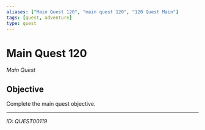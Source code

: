 ```yaml
---
aliases: ["Main Quest 120", "main quest 120", "120 Quest Main"]
tags: [quest, adventure]
type: quest
---
```


# Main Quest 120

*Main Quest*

## Objective
Complete the main quest objective.

---
*ID: QUEST00119*